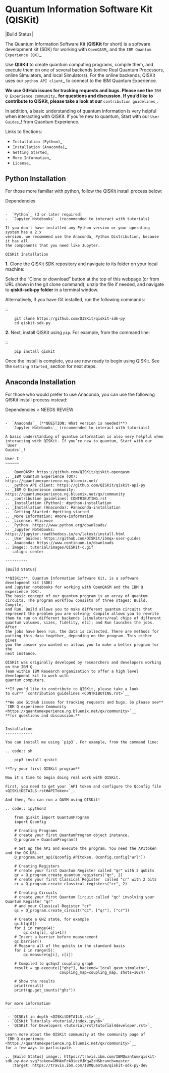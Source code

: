 Quantum Information Software Kit (QISKit)
=========================================

|Build Status|

The Quantum Information Software Kit (**QISKit** for short) is a
software development kit (SDK) for working with `OpenQASM`_ and the `IBM
Quantum Experience (QX)`_.

Use **QISKit** to create quantum computing programs, compile them, and
execute them on one of several backends (online Real Quantum Processors,
online Simulators, and local Simulators). For the online backends,
QISKit uses our `python API client`_ to connect to the IBM Quantum
Experience.

**We use GitHub issues for tracking requests and bugs. Please see the**
`IBM Q Experience community`_ **for questions and discussion.** **If
you’d like to contribute to QISKit, please take a look at our**
`contribution guidelines`_.

In addition, a basic understanding of quantum information is very
helpful when interacting with QISKit. If you’re new to quantum, Start
with our `User Guides`_! from Quantum Experience.

Links to Sections:

-  `Installation (Python)`_
-  `Installation (Anaconda)`_
-  `Getting Started`_
-  `More Information`_
-  `License`_

Python Installation
-------------------

For those more familiar with python, follow the QISKit install process
below:

Dependencies
~~~~~~~~~~~~

-  `Python`_ (3 or later required)
-  `Jupyter Notebooks`_ (recommended to interact with tutorials)

If you don't have installed any Python version or your operating system has a 2.x 
version, we recommend use the Anaconda_ Python Distribution, because it has all 
the components that you need like Jupyter.

QISKit Installation
~~~~~~~~~~~~~~~~~~~

**1.** Clone the QISKit SDK repository and navigate to its folder on
your local machine:

Select the “Clone or download” button at the top of this webpage (or
from URL shown in the git clone command), unzip the file if needed, and
navigate to **qiskit-sdk-py folder** in a terminal window.

Alternatively, if you have Git installed, run the following commands:

::

        git clone https://github.com/QISKit/qiskit-sdk-py
        cd qiskit-sdk-py

**2.** Next, install QISKit using ``pip``. For example, from the
command line:

::

        pip install qiskit

Once the install is complete, you are now ready to begin using QISKit.
See the `Getting Started`_ section for next steps.

Anaconda Installation
---------------------

For those who would prefer to use Anaconda, you can use the following
QISKit install process instead:

Dependencies > NEEDS REVIEW
~~~~~~~~~~~~~~~~~~~~~~~~~~~

-  `Anaconda`_ (**QUESTION: What version is needed?**)
-  `Jupyter Notebooks`_ (recommended to interact with tutorials)

A basic understanding of quantum information is also very helpful when
interacting with QISKit. If you’re new to quantum, Start with our `User
Guides`_!

User I
~~~~~~

.. _OpenQASM: https://github.com/QISKit/qiskit-openqasm
.. _IBM Quantum Experience (QX): https://quantumexperience.ng.bluemix.net/
.. _python API client: https://github.com/QISKit/qiskit-api-py
.. _IBM Q Experience community: https://quantumexperience.ng.bluemix.net/qx/community
.. _contribution guidelines: CONTRIBUTING.rst
.. _Installation (Python): #python-installation
.. _Installation (Anaconda): #anaconda-installation
.. _Getting Started: #getting-started
.. _More Information: #more-information
.. _License: #license
.. _Python: https://www.python.org/downloads/
.. _Jupyter Notebooks: https://jupyter.readthedocs.io/en/latest/install.html
.. _User Guides: https://github.com/QISKit/ibmqx-user-guides
.. _Anaconda: https://www.continuum.io/downloads
.. image:: tutorial/images/QISKit-c.gif
   :align: center

----------

|Build Status|

**QISKit**, Quantum Information Software Kit, is a software development kit (SDK) 
and Jupyter notebooks for working with OpenQASM and the IBM Q experience (QX). 
The basic concept of our quantum program is an array of quantum
circuits. The program workflow consists of three stages: Build, Compile,
and Run. Build allows you to make different quantum circuits that
represent the problem you are solving; Compile allows you to rewrite
them to run on different backends (simulators/real chips of different
quantum volumes, sizes, fidelity, etc); and Run launches the jobs. After
the jobs have been run, the data is collected. There are methods for
putting this data together, depending on the program. This either gives
you the answer you wanted or allows you to make a better program for the
next instance.

QISKit was originally developed by researchers and developers working on the IBM Q
Team within IBM Research organization to offer a high level development kit to work with
quantum computers.

**If you'd like to contribute to QISKit, please take a look 
to our** `contribution guidelines <CONTRIBUTING.rst>`__

**We use GitHub issues for tracking requests and bugs. So please see**
`IBM Q experience Community <https://quantumexperience.ng.bluemix.net/qx/community>`__
**for questions and discussion.**


Installation
------------

You can install me using `pip3`. For example, from the command line:

.. code:: sh

    pip3 install qiskit

**Try your first QISKit program**

Now it's time to begin doing real work with QISKit.

First, you need to get your `API token and configure the Qconfig file <QISKitDETAILS.rst#APIToken>`_.

And then, You can run a QASM using QISKit!

.. code:: ipython3

    from qiskit import QuantumProgram
    import Qconfig

    # Creating Programs
    # create your first QuantumProgram object instance.
    Q_program = QuantumProgram()

    # Set up the API and execute the program. You need the APItoken and the QX URL.
    Q_program.set_api(Qconfig.APItoken, Qconfig.config["url"])

    # Creating Registers
    # create your first Quantum Register called "qr" with 2 qubits
    qr = Q_program.create_quantum_registers("qr", 2)
    # create your first Classical Register  called "cr" with 2 bits
    cr = Q_program.create_classical_registers("cr", 2)

    # Creating Circuits
    # create your first Quantum Circuit called "qc" involving your Quantum Register "qr"
    # and your Classical Register "cr"
    qc = Q_program.create_circuit("qc", ["qr"], ["cr"]) 

    # Create a GHZ state, for example
    qc.h(q[0])
    for i in range(4):
        qc.cx(q[i], q[i+1])
    # Insert a barrier before measurement
    qc.barrier()
    # Measure all of the qubits in the standard basis
    for i in range(5):
        qc.measure(q[i], c[i])

    # Compiled to qc5qv2 coupling graph
    result = qp.execute(["ghz"], backend='local_qasm_simulator',
                        coupling_map=coupling_map, shots=1024)

    # Show the results
    print(result)
    print(qp.get_counts("ghz"))


For more information
--------------------

 - `QISKit in depth <QISKitDETAILS.rst>`__
 - `QISKit Tutorials <tutorial/index.ipynb>`__
 - `QISKit for Developers <tutorial/rst/tutorial4developer.rst>`_

Learn more about the QISKit community at the community page of 
`IBM Q experience <https://quantumexperience.ng.bluemix.net/qx/community>`__ 
for a few ways to participate.

.. |Build Status| image:: https://travis.ibm.com/IBMQuantum/qiskit-sdk-py-dev.svg?token=GMH4xFrA9iezVJKqw2zH&branch=master
   :target: https://travis.ibm.com/IBMQuantum/qiskit-sdk-py-dev
